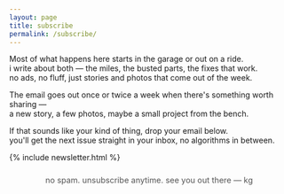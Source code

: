 ```yaml
---
layout: page
title: subscribe 
permalink: /subscribe/
---
```


Most of what happens here starts in the garage or out on a ride.  
i write about both — the miles, the busted parts, the fixes that work.  
no ads, no fluff, just stories and photos that come out of the week.  

The email goes out once or twice a week when there's something worth sharing —  
a new story, a few photos, maybe a small project from the bench.  

If that sounds like your kind of thing, drop your email below.  
you'll get the next issue straight in your inbox, no algorithms in between.

{% include newsletter.html %}

<p style="margin-top:1.5rem; font-size:0.9rem; color:#555; text-align:center;">
no spam. unsubscribe anytime. see you out there — kg
</p>